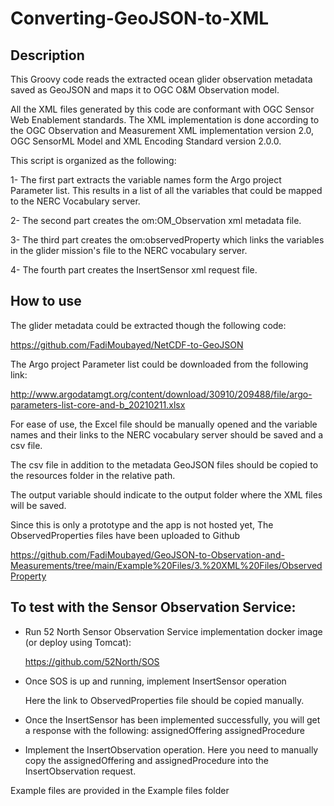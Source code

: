 # Converting-GeoJSON-to-XML

## Description
This Groovy code reads the extracted ocean glider observation metadata saved as GeoJSON and maps it to OGC O&M Observation model.


All the XML files generated by this code are conformant with OGC Sensor Web Enablement standards. The XML implementation is done according to the OGC Observation and Measurement XML implementation version 2.0, OGC SensorML Model and XML Encoding Standard version 2.0.0.

This script is organized as the following:

  1- The first part extracts the variable names form the Argo project Parameter list. This results in a list of all the variables that could be mapped to the NERC Vocabulary server.

  2- The second part creates the om:OM_Observation xml metadata file.

  3- The third part creates the om:observedProperty which links the variables in the glider mission's file to the NERC vocabulary server.

  4- The fourth part creates the InsertSensor xml request file.



  ## How to use
  The glider metadata could be extracted though the following code:
  
   https://github.com/FadiMoubayed/NetCDF-to-GeoJSON

  The Argo project Parameter list could be downloaded from the following link:
  
  http://www.argodatamgt.org/content/download/30910/209488/file/argo-parameters-list-core-and-b_20210211.xlsx

  For ease of use, the Excel file should be manually opened and the variable names and their links to the NERC vocabulary server should be saved and a csv file.

  The csv file in addition to the metadata GeoJSON files should be copied to the resources folder in the relative path.

  The output variable should indicate to the output folder where the XML files will be saved.

  Since this is only a prototype and the app is not hosted yet, The ObservedProperties files have been uploaded to Github
  
  https://github.com/FadiMoubayed/GeoJSON-to-Observation-and-Measurements/tree/main/Example%20Files/3.%20XML%20Files/ObservedProperty
  
  ## To test with the Sensor Observation Service:
  - Run 52 North Sensor Observation Service implementation docker image (or deploy using Tomcat):
  
       https://github.com/52North/SOS
  
  - Once SOS is up and running, implement InsertSensor operation
  
       Here the link to ObservedProperties file should be copied manually.
       
  - Once the InsertSensor has been implemented successfully, you will get a response with the following:
  assignedOffering
  assignedProcedure

  - Implement the InsertObservation operation. Here you need to manually copy the assignedOffering and assignedProcedure into the InsertObservation request.

  Example files are provided in the Example files folder




